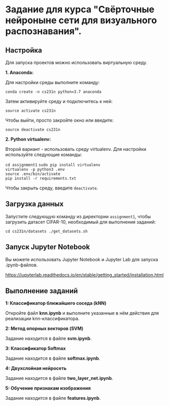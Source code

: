 # Задание для курса "Свёрточные нейроныне сети для визуального распознавания".

## Настройка
Для запуска проектов можно использовать виртуальную среду.

**1. Anaconda:**

Для настройки среды выполните команду:

`conda create -n cs231n python=3.7 anaconda`

Затем активируйте среду и подключитесь к ней:

`source activate cs231n`

Чтобы выйти, просто закройте окно или введите:

`source deactivate cs231n`

**2. Python virtualenv:**

Второй вариант - использовать среду virtualenv. Для настройки используйте следующие команды:

`cd assignment1`
`sudo pip install virtualenv`    
`virtualenv -p python3 .env`       
`source .env/bin/activate`         
`pip install -r requirements.txt`

Чтобы закрыть среду, введите `deactivate`.

## Загрузка данных
Запустите следующую команду из директории `assignment1`, чтобы загрузить датасет CIFAR-10, необходимый для выполнения заданий:

`cd cs231n/datasets
./get_datasets.sh`

## Запуск Jupyter Notebook
Вы можете использовать Jupyter Notebook и Jupyter Lab для запуска .ipynb-файлов.

https://jupyterlab.readthedocs.io/en/stable/getting_started/installation.html

## Выполнение заданий
**1: Классификатор ближайшего соседа (kNN)**

Откройте файл **knn.ipynb** и выполните указанные в нём действия для реализации knn-классификатора.

**2: Метод опорных векторов (SVM)**

Задание находится в файле **svm.ipynb**.

**3: Классификатор Softmax**

Задание находится в файле **softmax.ipynb**.

**4: Двухслойная нейросеть**

Задание находится в файле **two_layer_net.ipynb**.

**5: Обучение признакам изображения**

Задание находится в файле **features.ipynb**.